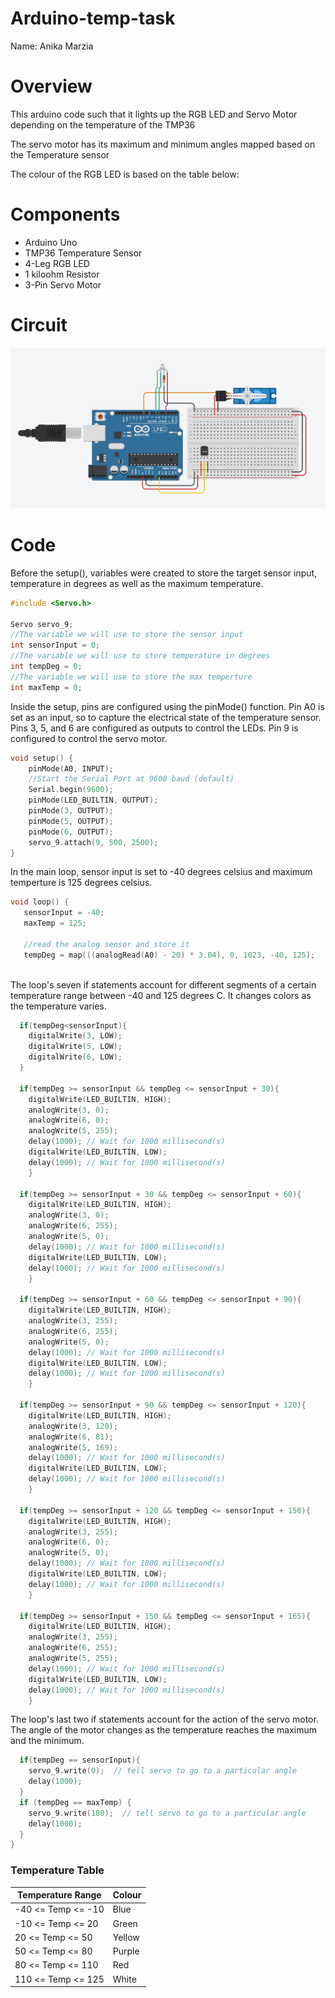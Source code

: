 # Arduino-temp-task

Name: Anika Marzia

# Overview 
This arduino code such that it lights up the RGB LED and Servo Motor depending on the temperature of the TMP36

The servo motor has its maximum and minimum angles mapped based on the Temperature sensor 

The colour of the RGB LED is based on the table below: 

# Components 
- Arduino Uno
- TMP36 Temperature Sensor 
- 4-Leg RGB LED
- 1 kiloohm Resistor 
- 3-Pin Servo Motor 

# Circuit 
![circuit Design](./images/cansat_circuit.jpg)

# Code 

Before the setup(), variables were created to store the target sensor input, temperature in degrees as well as the maximum temperature.

```C++
#include <Servo.h>

Servo servo_9;
//The variable we will use to store the sensor input
int sensorInput = 0;
//The variable we will use to store temperature in degrees
int tempDeg = 0; 
//The variable we will use to store the max temperture 
int maxTemp = 0;
```
Inside the setup, pins are configured using the pinMode() function. Pin A0 is set as an input, so to capture the electrical state of the temperature sensor. Pins 3, 5, and 6 are configured as outputs to control the LEDs. Pin 9 is configured to control the servo motor.

```C++
void setup() {
  	pinMode(A0, INPUT);
	//Start the Serial Port at 9600 baud (default)
	Serial.begin(9600);
	pinMode(LED_BUILTIN, OUTPUT);
    pinMode(3, OUTPUT);
  	pinMode(5, OUTPUT);
  	pinMode(6, OUTPUT);
  	servo_9.attach(9, 500, 2500);
}
```
In the main loop, sensor input is set to -40 degrees celsius and maximum temperture is 125 degrees celsius.

```C++
void loop() {
   sensorInput = -40;
   maxTemp = 125;
   
   //read the analog sensor and store it
   tempDeg = map(((analogRead(A0) - 20) * 3.04), 0, 1023, -40, 125);
    
```
The loop's seven if statements account for different segments of a certain temperature range between -40 and 125 degrees C. It changes colors as the temperature varies.
```C++
  if(tempDeg<sensorInput){
    digitalWrite(3, LOW);
    digitalWrite(5, LOW);
    digitalWrite(6, LOW);
  }
  
  if(tempDeg >= sensorInput && tempDeg <= sensorInput + 30){
    digitalWrite(LED_BUILTIN, HIGH);
  	analogWrite(3, 0);
  	analogWrite(6, 0);
  	analogWrite(5, 255);
  	delay(1000); // Wait for 1000 millisecond(s)
  	digitalWrite(LED_BUILTIN, LOW);
  	delay(1000); // Wait for 1000 millisecond(s)
	}
  
  if(tempDeg >= sensorInput + 30 && tempDeg <= sensorInput + 60){
    digitalWrite(LED_BUILTIN, HIGH);
  	analogWrite(3, 0);
  	analogWrite(6, 255);
  	analogWrite(5, 0);
  	delay(1000); // Wait for 1000 millisecond(s)
  	digitalWrite(LED_BUILTIN, LOW);
  	delay(1000); // Wait for 1000 millisecond(s)
	}
   
  if(tempDeg >= sensorInput + 60 && tempDeg <= sensorInput + 90){
    digitalWrite(LED_BUILTIN, HIGH);
  	analogWrite(3, 255);
  	analogWrite(6, 255);
  	analogWrite(5, 0);
  	delay(1000); // Wait for 1000 millisecond(s)
  	digitalWrite(LED_BUILTIN, LOW);
  	delay(1000); // Wait for 1000 millisecond(s)
	}
   
  if(tempDeg >= sensorInput + 90 && tempDeg <= sensorInput + 120){
    digitalWrite(LED_BUILTIN, HIGH);
  	analogWrite(3, 120);
  	analogWrite(6, 81);
  	analogWrite(5, 169);
  	delay(1000); // Wait for 1000 millisecond(s)
  	digitalWrite(LED_BUILTIN, LOW);
  	delay(1000); // Wait for 1000 millisecond(s)
	}
  
  if(tempDeg >= sensorInput + 120 && tempDeg <= sensorInput + 150){
    digitalWrite(LED_BUILTIN, HIGH);
  	analogWrite(3, 255);
  	analogWrite(6, 0);
  	analogWrite(5, 0);
  	delay(1000); // Wait for 1000 millisecond(s)
  	digitalWrite(LED_BUILTIN, LOW);
  	delay(1000); // Wait for 1000 millisecond(s)
	}
  
  if(tempDeg >= sensorInput + 150 && tempDeg <= sensorInput + 165){
    digitalWrite(LED_BUILTIN, HIGH);
  	analogWrite(3, 255);
  	analogWrite(6, 255);
  	analogWrite(5, 255);
  	delay(1000); // Wait for 1000 millisecond(s)
  	digitalWrite(LED_BUILTIN, LOW);
  	delay(1000); // Wait for 1000 millisecond(s)
	}
```
The loop's last two if statements account for the action of the servo motor. The angle of the motor changes as the temperature reaches the maximum and the minimum.

```C++
  if(tempDeg == sensorInput){
    servo_9.write(0);  // tell servo to go to a particular angle
  	delay(1000);
  }
  if (tempDeg == maxTemp) {
    servo_9.write(180);  // tell servo to go to a particular angle
  	delay(1000);
  } 
} 
```
### Temperature Table
                    
Temperature Range  | Colour
------------- | -------------
-40 <= Temp <= -10  | Blue
-10 <= Temp <= 20   |  Green
20 <= Temp <= 50    | Yellow
50 <= Temp <= 80  | Purple
80 <= Temp <= 110  | Red
110 <= Temp <= 125  | White






 

